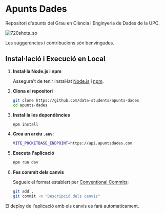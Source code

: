 # Apunts Dades

Repositori d'apunts del Grau en Ciència i Enginyeria de Dades de la UPC.

![720shots_so](https://github.com/user-attachments/assets/32643e26-e3b6-4d86-ad5b-5b2a6fe6edcf)

Les suggerències i contribucions són benvingudes.

## Instal·lació i Execució en Local

1. **Instal·la Node.js i npm**

   Assegura't de tenir instal·lat [Node.js](https://nodejs.org/) i [npm](https://www.npmjs.com/).

2. **Clona el repositori**
   ```sh
   git clone https://github.com/data-students/apunts-dades
   cd apunts-dades
    ```

3. **Instal·la les dependències**
   ```sh
   npm install
    ```

4. **Crea un arxiu ```.env```:**
   ```sh
   VITE_POCKETBASE_ENDPOINT=https://api.apuntsdades.com
    ```

5. **Executa l'aplicació**
   ```sh
   npm run dev
    ```

6. **Fes commit dels canvis**

    Segueix el format establert per [Conventional Commits](https://www.conventionalcommits.org/):

   ```sh
   git add .
   git commit -m "Descripció dels canvis"
    ```

El deploy de l'aplicació amb els canvis es farà automaticament.